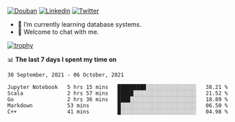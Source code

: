 
<p align="left">
<a href="https://www.douban.com/people/ixxchan"><img src="https://img.shields.io/badge/@ixxchan-007722?style=flat&logo=Douban&logoColor=white" alt="Douban" /></a> 
<a href="https://www.linkedin.com/in/xxchan/?locale=en_US"><img src="https://img.shields.io/badge/@xxchan-0073b1?style=flat&logo=LinkedIn&logoColor=white" alt="Linkedin" /></a> 
<a href="https://twitter.com/yayale_umi"><img src="https://img.shields.io/badge/@yayale__umi-1DA1F2?style=flat&logo=Twitter&logoColor=white" alt="Twitter"/></a>
</p>

- 🌱 I’m currently learning database systems.
- 💬 Welcome to chat with me.


[![trophy](https://github-profile-trophy.vercel.app/?username=xxchan&theme=flat&column=7)](https://github.com/xxchan)


📊 **The last 7 days I spent my time on** 

<!--START_SECTION:waka-->
```text
30 September, 2021 - 06 October, 2021

Jupyter Notebook   5 hrs 15 mins   █████████░░░░░░░░░░░░░░░░   38.21 % 
Scala              2 hrs 57 mins   █████░░░░░░░░░░░░░░░░░░░░   21.52 % 
Go                 2 hrs 36 mins   ████░░░░░░░░░░░░░░░░░░░░░   18.89 % 
Markdown           53 mins         █░░░░░░░░░░░░░░░░░░░░░░░░   06.50 % 
C++                41 mins         █░░░░░░░░░░░░░░░░░░░░░░░░   04.98 %
```
<!--END_SECTION:waka-->

<!--
**xxchan/xxchan** is a ✨ _special_ ✨ repository because its `README.md` (this file) appears on your GitHub profile.

Here are some ideas to get you started:

- 🔭 I’m currently working on ...
- 🌱 I’m currently learning ...
- 👯 I’m looking to collaborate on ...
- 🤔 I’m looking for help with ...
- 💬 Ask me about ...
- 📫 How to reach me: ...
- 😄 Pronouns: ...
- ⚡ Fun fact: ...
-->
